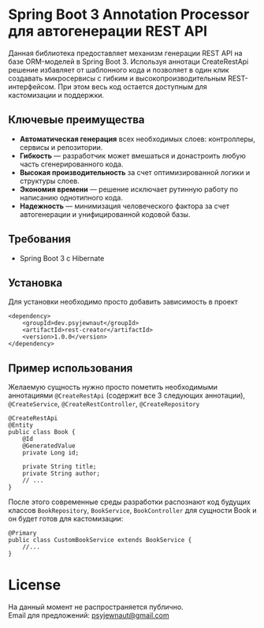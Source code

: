 # Spring Boot 3 Annotation Processor для автогенерации REST API

Данная библиотека предоставляет механизм генерации REST API на базе ORM-моделей в Spring Boot 3. Используя аннотаци CreateRestApi решение избавляет от шаблонного кода и позволяет в один клик создавать микросервисы с гибким и высокопроизводительным REST-интерфейсом. При этом весь код остается доступным для кастомизации и поддержки.

## Ключевые преимущества

- **Автоматическая генерация** всех необходимых слоев: контроллеры, сервисы и репозитории.
- **Гибкость** — разработчик может вмешаться и донастроить любую часть сгенерированного кода.
- **Высокая производительность** за счет оптимизированной логики и структуры слоев.
- **Экономия времени** — решение исключает рутинную работу по написанию однотипного кода.
- **Надежность** — минимизация человеческого фактора за счет автогенерации и унифицированной кодовой базы.

## Требования

- Spring Boot 3 с Hibernate

## Установка

Для установки необходимо просто добавить зависимость в проект

```
<dependency>
    <groupId>dev.psyjewnaut</groupId>
    <artifactId>rest-creator</artifactId>
    <version>1.0.0</version>
</dependency>
```

## Пример использования

Желаемую сущность нужно просто пометить необходимыми аннотациями `@CreateRestApi` (содержит все 3 следующих аннотации), `@CreateService`, `@CreateRestController`, `@CreateRepository`

```
@CreateRestApi
@Entity
public class Book {
    @Id
    @GeneratedValue
    private Long id;

    private String title;
    private String author;
    // ...
}
```

После этого современные среды разработки распознают код будущих классов `BookRepository`, `BookService`, `BookController` для сущности Book и он будет готов для кастомизации:

```
@Primary
public class CustomBookService extends BookService {
    //...
}
```

# License
На данный момент не распространяется публично.<br>
Email для предложений: psyjewnaut@gmail.com
